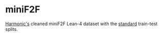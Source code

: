 # miniF2F
[Harmonic's](https://github.com/harmonic-ai/datasets/tree/main/minif2f) cleaned miniF2F Lean-4 dataset with the [standard](https://github.com/yangky11/miniF2F-lean4) train-test splits.

